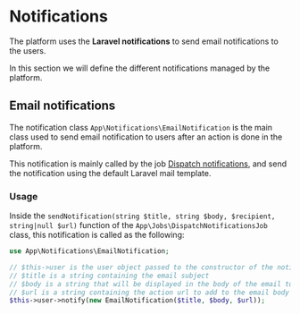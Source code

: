 # Notifications

The platform uses the **Laravel notifications** to send email notifications to the users.

In this section we will define the different notifications  managed by the platform.

## Email notifications

The notification class `App\Notifications\EmailNotification` is the main class used to send email notification to users after an action is done in the platform.

This notification is mainly called by the job [Dispatch notifications](/jobs?id=dispatch-notifications), and send the notification using the default Laravel mail template.

### Usage

Inside the `sendNotification(string $title, string $body, $recipient, string|null $url)` function of the `App\Jobs\DispatchNotificationsJob` class, this notification is called as the following:

```php
use App\Notifications\EmailNotification;

// $this->user is the user object passed to the constructor of the notification class
// $title is a string containing the email subject
// $body is a string that will be displayed in the body of the email to sent
// $url is a string containing the action url to add to the email body (if null the action button will not be added to the email)
$this->user->notify(new EmailNotification($title, $body, $url));
```
